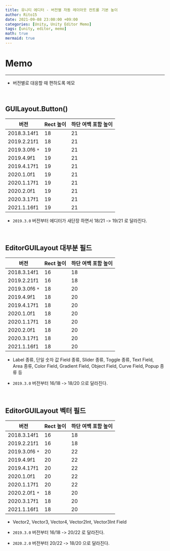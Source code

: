 ```yaml
---
title: 유니티 에디터 - 버전별 자동 레이아웃 컨트롤 기본 높이
author: Rito15
date: 2021-09-08 23:00:00 +09:00
categories: [Unity, Unity Editor Memo]
tags: [unity, editor, memo]
math: true
mermaid: true
---
```


# Memo
---

- 버전별로 대응할 때 편하도록 메모

<br>

## **GUILayout.Button()**

|**버전**|**Rect 높이**|**하단 여백 포함 높이**|
|---|---|---|
|2018.3.14f1|18|21|
|2019.2.21f1|18|21|
|2019.3.0f6 `*`|19|21|
|2019.4.9f1|19|21|
|2019.4.17f1|19|21|
|2020.1.0f1|19|21|
|2020.1.17f1|19|21|
|2020.2.0f1|19|21|
|2020.3.17f1|19|21|
|2021.1.16f1|19|21|

- `2019.3.0` 버전부터 에디터가 새단장 하면서 18/21 -> 19/21 로 달라진다.

<br>

## **EditorGUILayout 대부분 필드**

|**버전**|**Rect 높이**|**하단 여백 포함 높이**|
|---|---|---|
|2018.3.14f1|16|18|
|2019.2.21f1|16|18|
|2019.3.0f6 `*`|18|20|
|2019.4.9f1|18|20|
|2019.4.17f1|18|20|
|2020.1.0f1|18|20|
|2020.1.17f1|18|20|
|2020.2.0f1|18|20|
|2020.3.17f1|18|20|
|2021.1.16f1|18|20|

- Label 종류, 단일 숫자 값 Field 종류, Slider 종류, Toggle 종류, Text Field, Area 종류, Color Field, Gradient Field, Object Field, Curve Field, Popup 종류 등

- `2019.3.0` 버전부터 16/18 -> 18/20 으로 달라진다.

<br>

## **EditorGUILayout 벡터 필드**

|**버전**|**Rect 높이**|**하단 여백 포함 높이**|
|---|---|---|
|2018.3.14f1|16|18|
|2019.2.21f1|16|18|
|2019.3.0f6 `*`|20|22|
|2019.4.9f1|20|22|
|2019.4.17f1|20|22|
|2020.1.0f1|20|22|
|2020.1.17f1|20|22|
|2020.2.0f1 `*`|18|20|
|2020.3.17f1|18|20|
|2021.1.16f1|18|20|

- Vector2, Vector3, Vector4, Vector2Int, Vector3Int Field

- `2019.3.0` 버전부터 16/18 -> 20/22 로 달라진다.
- `2020.2.0` 버전부터 20/22 -> 18/20 으로 달라진다.
